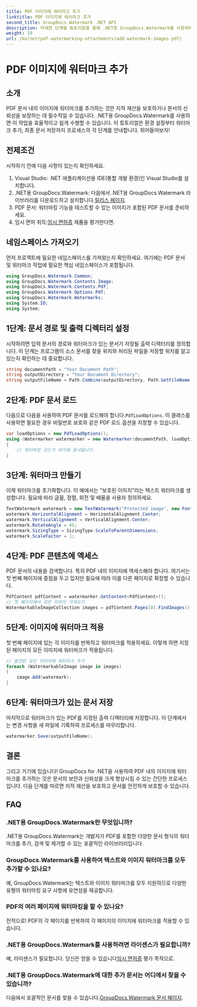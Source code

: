```yaml
---
title: PDF 이미지에 워터마크 추가
linktitle: PDF 이미지에 워터마크 추가
second_title: GroupDocs.Watermark .NET API
description: 자세한 단계별 튜토리얼을 통해 .NET용 GroupDocs.Watermark를 사용하여 PDF 문서의 이미지에 워터마크를 추가하는 방법을 알아보세요. PDF를 쉽게 보호하세요.
weight: 19
url: /ko/net/pdf-watermarking-attachments/add-watermark-images-pdf/
---
```


# PDF 이미지에 워터마크 추가

## 소개
PDF 문서 내의 이미지에 워터마크를 추가하는 것은 지적 재산을 보호하거나 문서의 신뢰성을 보장하는 데 필수적일 수 있습니다. .NET용 GroupDocs.Watermark를 사용하면 이 작업을 효율적이고 쉽게 수행할 수 있습니다. 이 튜토리얼은 환경 설정부터 워터마크 추가, 최종 문서 저장까지 프로세스의 각 단계를 안내합니다. 뛰어들어보자!
## 전제조건
시작하기 전에 다음 사항이 있는지 확인하세요.
1. Visual Studio: .NET 애플리케이션용 IDE(통합 개발 환경)인 Visual Studio를 설치합니다.
2.  .NET용 GroupDocs.Watermark: 다음에서 .NET용 GroupDocs.Watermark 라이브러리를 다운로드하고 설치합니다.[릴리스 페이지](https://releases.groupdocs.com/Watermark/net/).
3. PDF 문서: 워터마킹 기능을 테스트할 수 있는 이미지가 포함된 PDF 문서를 준비하세요.
4.  임시 면허 취득:[임시 면허증](https://purchase.groupdocs.com/temporary-license/) 제품을 평가한다면.
## 네임스페이스 가져오기
먼저 프로젝트에 필요한 네임스페이스를 가져왔는지 확인하세요. 여기에는 PDF 문서 및 워터마크 작업에 필요한 핵심 네임스페이스가 포함됩니다.
```csharp
using GroupDocs.Watermark.Common;
using GroupDocs.Watermark.Contents.Image;
using GroupDocs.Watermark.Contents.Pdf;
using GroupDocs.Watermark.Options.Pdf;
using GroupDocs.Watermark.Watermarks;
using System.IO;
using System;
```
## 1단계: 문서 경로 및 출력 디렉터리 설정
시작하려면 입력 문서의 경로와 워터마크가 있는 문서가 저장될 출력 디렉터리를 정의합니다. 이 단계는 프로그램이 소스 문서를 찾을 위치와 처리된 파일을 저장할 위치를 알고 있는지 확인하는 데 중요합니다.
```csharp
string documentPath = "Your Document Path";
string outputDirectory = "Your Document Directory";
string outputFileName = Path.Combine(outputDirectory, Path.GetFileName(documentPath));
```
## 2단계: PDF 문서 로드
 다음으로 다음을 사용하여 PDF 문서를 로드해야 합니다.`PdfLoadOptions`. 이 클래스를 사용하면 필요한 경우 비밀번호 보호와 같은 PDF 로드 옵션을 지정할 수 있습니다.
```csharp
var loadOptions = new PdfLoadOptions();
using (Watermarker watermarker = new Watermarker(documentPath, loadOptions))
{
    // 워터마킹 코드가 여기에 표시됩니다.
}
```
## 3단계: 워터마크 만들기
이제 워터마크를 초기화합니다. 이 예에서는 "보호된 이미지"라는 텍스트 워터마크를 생성합니다. 필요에 따라 글꼴, 정렬, 회전 및 배율을 사용자 정의하세요.
```csharp
TextWatermark watermark = new TextWatermark("Protected image", new Font("Arial", 8));
watermark.HorizontalAlignment = HorizontalAlignment.Center;
watermark.VerticalAlignment = VerticalAlignment.Center;
watermark.RotateAngle = 45;
watermark.SizingType = SizingType.ScaleToParentDimensions;
watermark.ScaleFactor = 1;
```
## 4단계: PDF 콘텐츠에 액세스
PDF 문서의 내용을 검색합니다. 특히 PDF 내의 이미지에 액세스해야 합니다. 여기서는 첫 번째 페이지에 중점을 두고 있지만 필요에 따라 이를 다른 페이지로 확장할 수 있습니다.
```csharp
PdfContent pdfContent = watermarker.GetContent<PdfContent>();
// 첫 페이지에서 모든 이미지 가져오기
WatermarkableImageCollection images = pdfContent.Pages[0].FindImages();
```
## 5단계: 이미지에 워터마크 적용
첫 번째 페이지에 있는 각 이미지를 반복하고 워터마크를 적용하세요. 이렇게 하면 지정된 페이지의 모든 이미지에 워터마크가 적용됩니다.
```csharp
// 발견된 모든 이미지에 워터마크 추가
foreach (WatermarkableImage image in images)
{
    image.Add(watermark);
}
```
## 6단계: 워터마크가 있는 문서 저장
마지막으로 워터마크가 있는 PDF를 지정된 출력 디렉터리에 저장합니다. 이 단계에서는 변경 사항을 새 파일에 기록하여 프로세스를 마무리합니다.
```csharp
watermarker.Save(outputFileName);
```
## 결론
그리고 거기에 있습니다! GroupDocs for .NET을 사용하여 PDF 내의 이미지에 워터마크를 추가하는 것은 문서의 보안과 신뢰성을 크게 향상시킬 수 있는 간단한 프로세스입니다. 다음 단계를 따르면 지적 재산을 보호하고 문서를 안전하게 보호할 수 있습니다.
## FAQ
### .NET용 GroupDocs.Watermark란 무엇입니까?
.NET용 GroupDocs.Watermark는 개발자가 PDF를 포함한 다양한 문서 형식의 워터마크를 추가, 검색 및 제거할 수 있는 포괄적인 라이브러리입니다.
### GroupDocs.Watermark를 사용하여 텍스트와 이미지 워터마크를 모두 추가할 수 있나요?
예, GroupDocs.Watermark는 텍스트와 이미지 워터마크를 모두 지원하므로 다양한 유형의 워터마킹 요구 사항에 유연성을 제공합니다.
### PDF의 여러 페이지에 워터마킹을 할 수 있나요?
전적으로! PDF의 각 페이지를 반복하여 각 페이지의 이미지에 워터마크를 적용할 수 있습니다.
### .NET용 GroupDocs.Watermark를 사용하려면 라이센스가 필요합니까?
 예, 라이센스가 필요합니다. 당신은 얻을 수 있습니다[임시 면허증](https://purchase.groupdocs.com/temporary-license/) 평가 목적으로.
### .NET용 GroupDocs.Watermark에 대한 추가 문서는 어디에서 찾을 수 있습니까?
 다음에서 포괄적인 문서를 찾을 수 있습니다.[GroupDocs.Watermark 문서 페이지](https://tutorials.groupdocs.com/Watermark/net/).